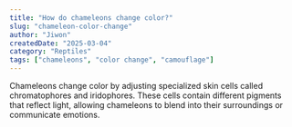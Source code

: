 ```yaml
---
title: "How do chameleons change color?"
slug: "chameleon-color-change"
author: "Jiwon"
createdDate: "2025-03-04"
category: "Reptiles"
tags: ["chameleons", "color change", "camouflage"]
---
```

Chameleons change color by adjusting specialized skin cells called chromatophores and iridophores. These cells contain different pigments that reflect light, allowing chameleons to blend into their surroundings or communicate emotions.